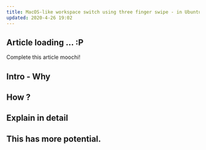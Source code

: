 ```yaml
---
title: MacOS-like workspace switch using three finger swipe - in Ubuntu
updated: 2020-4-26 19:02
---
```

## Article loading ... :P

Complete this article moochi!

## Intro - Why
## How ?
## Explain in detail 
## This has more potential. 
